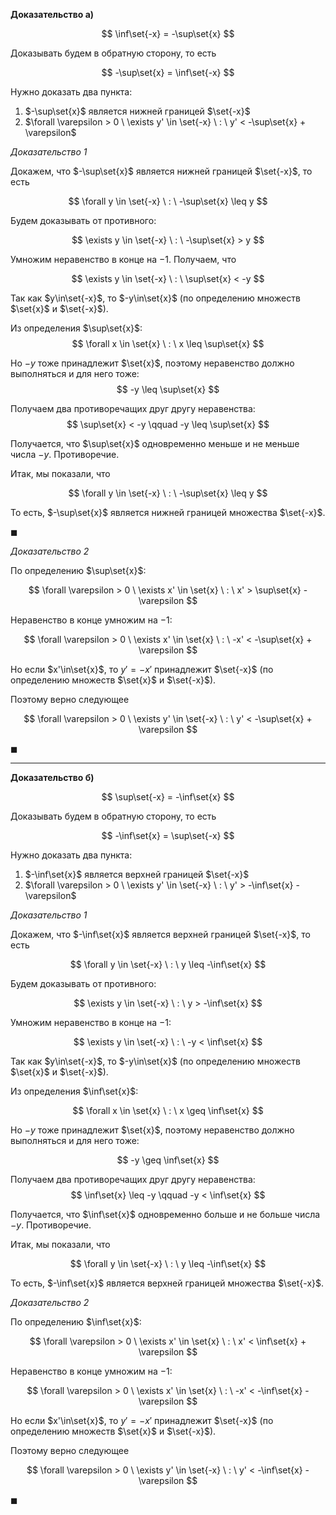 **Доказательство а)**

$$ \inf\set{-x} = -\sup\set{x} $$

Доказывать будем в обратную сторону, то есть

$$ -\sup\set{x} = \inf\set{-x} $$

Нужно доказать два пункта:

1. $-\sup\set{x}$ является нижней границей $\set{-x}$
2. $\forall \varepsilon > 0 \ \exists y' \in \set{-x} \ : \ y' < -\sup\set{x} + \varepsilon$

*Доказательство 1*

Докажем, что $-\sup\set{x}$ является нижней границей $\set{-x}$, то есть

$$ \forall y \in \set{-x} \ : \ -\sup\set{x} \leq y $$

Будем доказывать от противного:

$$ \exists y \in \set{-x} \ : \ -\sup\set{x} > y $$

Умножим неравенство в конце на $-1$. Получаем, что

$$ \exists y \in \set{-x} \ : \ \sup\set{x} < -y $$

Так как $y\in\set{-x}$, то $-y\in\set{x}$ (по определению множеств $\set{x}$ и $\set{-x}$).

Из определения $\sup\set{x}$:
$$ \forall x \in \set{x} \ : \ x \leq \sup\set{x} $$

Но $-y$ тоже принадлежит $\set{x}$, поэтому неравенство должно выполняться и для него тоже:
$$ -y \leq \sup\set{x} $$

Получаем два противоречащих друг другу неравенства:
$$ \sup\set{x} < -y  \qquad -y \leq \sup\set{x} $$

Получается, что $\sup\set{x}$ одновременно меньше и не меньше числа $-y$. Противоречие.

Итак, мы показали, что

$$ \forall y \in \set{-x} \ : \ -\sup\set{x} \leq y $$

То есть, $-\sup\set{x}$ является нижней границей множества $\set{-x}$.

$\blacksquare$

*Доказательство 2*

По определению $\sup\set{x}$:

$$ \forall \varepsilon > 0 \ \exists x' \in \set{x} \ : \ x' > \sup\set{x} - \varepsilon $$

Неравенство в конце умножим на $-1$:

$$ \forall \varepsilon > 0 \ \exists x' \in \set{x} \ : \ -x' < -\sup\set{x} + \varepsilon $$

Но если $x'\in\set{x}$, то $y' = -x'$ принадлежит $\set{-x}$ (по определению множеств $\set{x}$ и $\set{-x}$).

Поэтому верно следующее

$$ \forall \varepsilon > 0 \ \exists y' \in \set{-x} \ : \ y' < -\sup\set{x} + \varepsilon $$

$\blacksquare$

---

**Доказательство б)**

$$ \sup\set{-x} = -\inf\set{x} $$

Доказывать будем в обратную сторону, то есть

$$ -\inf\set{x} = \sup\set{-x} $$

Нужно доказать два пункта:

1. $-\inf\set{x}$ является верхней границей $\set{-x}$
2. $\forall \varepsilon > 0 \ \exists y' \in \set{-x} \ : \ y' > -\inf\set{x} - \varepsilon$

*Доказательство 1*

Докажем, что $-\inf\set{x}$ является верхней границей $\set{-x}$, то есть

$$ \forall y \in \set{-x} \ : \ y \leq -\inf\set{x} $$

Будем доказывать от противного:

$$ \exists y \in \set{-x} \ : \ y > -\inf\set{x} $$

Умножим неравенство в конце на $-1$:

$$ \exists y \in \set{-x} \ : \ -y < \inf\set{x} $$

Так как $y\in\set{-x}$, то $-y\in\set{x}$ (по определению множеств $\set{x}$ и $\set{-x}$).

Из определения $\inf\set{x}$:

$$ \forall x \in \set{x} \ : \ x \geq \inf\set{x} $$

Но $-y$ тоже принадлежит $\set{x}$, поэтому неравенство должно выполняться и для него тоже:

$$ -y \geq \inf\set{x} $$

Получаем два противоречащих друг другу неравенства:
$$ \inf\set{x} \leq -y  \qquad -y < \inf\set{x} $$

Получается, что $\inf\set{x}$ одновременно больше и не больше числа $-y$. Противоречие.

Итак, мы показали, что

$$ \forall y \in \set{-x} \ : \ y \leq -\inf\set{x} $$

То есть, $-\inf\set{x}$ является верхней границей множества $\set{-x}$.

*Доказательство 2*

По определению $\inf\set{x}$:

$$ \forall \varepsilon > 0 \ \exists x' \in \set{x} \ : \ x' < \inf\set{x} + \varepsilon $$

Неравенство в конце умножим на $-1$:

$$ \forall \varepsilon > 0 \ \exists x' \in \set{x} \ : \ -x' < -\inf\set{x} - \varepsilon $$

Но если $x'\in\set{x}$, то $y' = -x'$ принадлежит $\set{-x}$ (по определению множеств $\set{x}$ и $\set{-x}$).

Поэтому верно следующее

$$ \forall \varepsilon > 0 \ \exists y' \in \set{-x} \ : \ y' < -\inf\set{x} - \varepsilon $$

$\blacksquare$